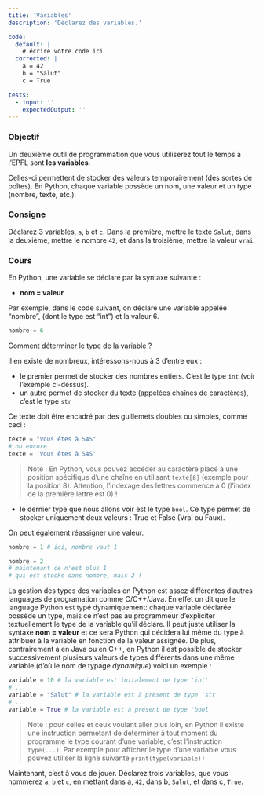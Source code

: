 ```yaml
---
title: 'Variables'
description: 'Déclarez des variables.'

code:
  default: |
    # écrire votre code ici
  corrected: |
    a = 42
    b = "Salut"
    c = True

tests:
  - input: ''
    expectedOutput: ''
---
```


### Objectif

Un deuxième outil de programmation que vous utiliserez tout le temps à l’EPFL sont **les variables**.

Celles-ci permettent de stocker des valeurs temporairement (des sortes de boîtes). En Python, chaque variable possède un nom, une valeur et un type (nombre, texte, etc.).

### Consigne

Déclarez 3 variables, `a`, `b` et `c`. Dans la première, mettre le texte `Salut`, dans la deuxième, mettre le nombre `42`, et dans la troisième, mettre la valeur `vrai`.

### Cours

En Python, une variable se déclare par la syntaxe suivante :

- **nom = valeur**

Par exemple, dans le code suivant, on déclare une variable appelée “nombre”, (dont le type est “int”) et la valeur 6.

```python
nombre = 6
```

Comment déterminer le type de la variable ?

Il en existe de nombreux, intéressons-nous à 3 d’entre eux :

- le premier permet de stocker des nombres entiers. C’est le type `int` (voir l’exemple ci-dessus).
- un autre permet de stocker du texte (appelées chaînes de caractères), c’est le type `str`

Ce texte doit être encadré par des guillemets doubles ou simples, comme ceci :

```python
texte = "Vous êtes à S4S"
# ou encore
texte = 'Vous êtes à S4S'
```

> Note : En Python, vous pouvez accéder au caractère placé à une position spécifique d’une chaîne en utilisant `texte[8]` (exemple pour la position 8). Attention, l’indexage des lettres commence à 0 (l’index de la première lettre est 0) !

- le dernier type que nous allons voir est le type `bool`. Ce type permet de stocker uniquement deux valeurs : True et False (Vrai ou Faux).

On peut également réassigner une valeur.

```python
nombre = 1 # ici, nombre vaut 1

nombre = 2
# maintenant ce n'est plus 1
# qui est stocké dans nombre, mais 2 !
```

La gestion des types des variables en Python est assez différentes d’autres languages de programation comme C/C++/Java. En effet on dit que le language Python est typé dynamiquement: chaque variable déclarée possède un type, mais ce n’est pas au programmeur d’expliciter textuellement le type de la variable qu’il déclare. Il peut juste utiliser la syntaxe **nom = valeur** et ce sera Python qui décidera lui même du type à attribuer à la variable en fonction de la valeur assignée. De plus, contrairement à en Java ou en C++, en Python il est possible de stocker successivement plusieurs valeurs de types différents dans une même variable (d’où le nom de typage _dynamique_) voici un exemple :

```python
variable = 10 # la variable est initalement de type 'int'
# ...
variable = "Salut" # la variable est à présent de type 'str'
# ...
variable = True # la variable est à présent de type 'bool'
```

> Note : pour celles et ceux voulant aller plus loin, en Python il existe une instruction permetant de déterminer à tout moment du programme le type courant d’une variable, c’est l’instruction `type(...)`. Par exemple pour afficher le type d’une variable vous pouvez utiliser la ligne suivante `print(type(variable))`

Maintenant, c’est à vous de jouer. Déclarez trois variables, que vous nommerez `a`, `b` et `c`, en mettant dans a, `42`, dans b, `Salut`, et dans c, `True`.
